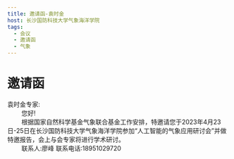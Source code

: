 ```yaml
---
title: 邀请函-袁时金
host: 长沙国防科技大学气象海洋学院
tags:
  - 会议
  - 邀请函
  - 气象
---
```


# 邀请函
袁时金专家:  
&emsp;&emsp; 您好!  
&emsp;&emsp; 根据国家自然科学基金气象联合基金工作安排，特邀请您于2023年4月23日-25日在长沙国防科技大学气象海洋学院参加“人工智能的气象应用研讨会”并做特邀报告，会上与会专家将进行学术研讨。  
&emsp;&emsp; 联系人:廖峰      联系电话:18951029720
